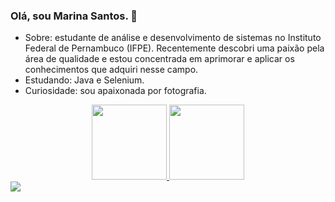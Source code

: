 ### Olá, sou Marina Santos. 👋

- Sobre: estudante de análise e desenvolvimento de sistemas no Instituto Federal de Pernambuco (IFPE). Recentemente descobri uma paixão pela área de qualidade e estou concentrada em aprimorar e aplicar os conhecimentos que adquiri nesse campo.
- Estudando: Java e Selenium.
- Curiosidade: sou apaixonada por fotografia.

<div align="center">
  <a href="https://github.com/marinaasant0s/">
  <img height="120em" src="https://github-readme-stats.vercel.app/api?username=marinaasant0s&show_icons=true&theme=chartreuse-dark&include_all_commits=true&count_private=true"/>
  <img height="120em" src="https://github-readme-stats.vercel.app/api/top-langs/?username=marinaasant0s&layout=compact&langs_count=7&theme=chartreuse-dark"/>
</div>



<div> 
  <a href="https://www.linkedin.com/in/marina-santos-719837212" target="_blank"><img src="https://img.shields.io/badge/LinkedIn-0077B5?style=for-the-badge&logo=linkedin&logoColor=white" target="_blank"></a>
</div>
